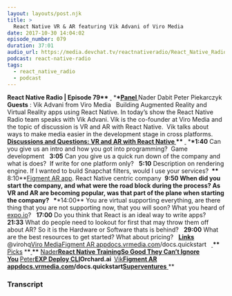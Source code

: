```yaml
---
layout: layouts/post.njk
title: >
  React Native VR & AR featuring Vik Advani of Viro Media
date: 2017-10-30 14:04:02
episode_number: 079
duration: 37:01
audio_url: https://media.devchat.tv/reactnativeradio/React_Native_Radio_Episode_79.mp3
podcast: react-native-radio
tags:
  - react_native_radio
  - podcast
---
```


**React Native Radio | Episode 79\*\*** <u> </u> \***\*<u>Panel </u>** Nader Dabit Peter&nbsp;Piekarczyk **Guests** : Vik Advani from Viro Media &nbsp; Building Augmented Reality and Virtual Reality apps using React Native. In today’s show the React Native Radio team speaks with Vik Advani. Vik is the co-founder at Viro Media and the topic of discussion is VR and AR with React Native.&nbsp; Vik talks about ways to make media easier in the development stage in cross platforms. &nbsp; **<u>Discussions and Questions: VR and AR with React Native </u>\*\*** <u> </u> \***\*1:40** Can you give us an intro and how you got into programming?&nbsp; Game development &nbsp; **3:05** Can you give us a quick run down of the company and what is does?&nbsp; If write for one platform only? &nbsp; **5:10** Description on rendering engine. If I wanted to build Snapchat filters, would I use your services? **&nbsp;\*\*** 8:10**[Figment AR app](https://itunes.apple.com/us/app/figment-ar/id1270018902?mt=8). React Native centric company &nbsp;**9:50 **When did you start the company, and what were the road block during the process? As VR and AR are becoming popular, was that part of the plane when starting the company?** &nbsp; \***\*14:00** You are virtual supporting everything, are there&nbsp; thing that you are not supporting now, that you will soon? What you heard of [expo.io](https://expo.io)? &nbsp; **17:00** Do you think that React is an ideal way to write apps? &nbsp; **21:33** What do people need to lookout for first that may throw them off about AR? So it is the Hardware or Software thats is behind? &nbsp; **29:00** What are the best resources to get started? What about pricing? &nbsp; **<u>Links </u>** @virohq[Viro Media](https://@https:/viromedia.com)[Figment AR app](https://itunes.apple.com/us/app/figment-ar/id1270018902?mt=8)[docs.vrmedia.com](https://docs.vrmedia.com/docs.quickstart)/docs.quickstart &nbsp; **<u> </u>\*\*** <u>Picks</u> \***\*<u> </u>\*\*** <u>Nader</u>**[React Native Training](https://reactnative.training)[So Good They Can’t Ignore You](https://www.amazon.com/Good-They-Cant-Ignore-You/dp/1455509124)&nbsp;**<u>Peter</u>**[EXP Deploy CLI](https://www.npmjs.com/package/exp-deploy-cli)Orchard.ai &nbsp;**<u>Vik</u>**[Figment AR app](https://itunes.apple.com/us/app/figment-ar/id1270018902?mt=8)[docs.vrmedia.com](https://docs.vrmedia.com/docs.quickstart)/docs.quickstart[Superventures](https://www.superventures.com)**<u> </u>\*\*

### Transcript
